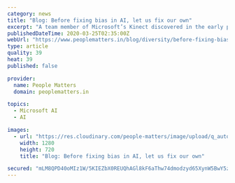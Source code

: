 ```yaml
---
category: news
title: "Blog: Before fixing bias in AI, let us fix our own"
excerpt: "A team member of Microsoft’s Kinect discovered in the early prototypes that while the device ... Before we fix the bias in the algorithms, we need to first fix the biases that cloud our view of the future. Technology has to be defined in cognitive as well as human terms. Today the definition is only cognitive. It takes away the essence ..."
publishedDateTime: 2020-03-25T02:35:00Z
webUrl: "https://www.peoplematters.in/blog/diversity/before-fixing-bias-in-ai-let-us-fix-our-own-25088"
type: article
quality: 39
heat: 39
published: false

provider:
  name: People Matters
  domain: peoplematters.in

topics:
  - Microsoft AI
  - AI

images:
  - url: "https://res.cloudinary.com/people-matters/image/upload/q_auto,f_auto/v1585103589/1585103588.jpg"
    width: 1280
    height: 720
    title: "Blog: Before fixing bias in AI, let us fix our own"

secured: "mLM8QPD40oMIz1W/5KIEZbX0REUQhAGl8kF6aThw74dmodzyd65XynW5BwY5zog2GxVJEV4zz9OgIKNrBRIwl4pLrn3B+G6e3NCluWGHwKh8A1m+auXjoJtTB5ed+T6dZndPa5o1SfSwgJLOHDOZcm1jiyJzM8q19CfaobHuBZvbcwKfJPWcYCqy/RsDB0axkz6HeZRdynfaAkOuo9w4e7BVOApvfkxiofdLOXeRUlIhPuvb6jWtk4L5rqWNxkaWCMpEbxuN/DKGhLOXCMXh4kaxye8DizxAzmPIKzgfWnCX2pLHSDKu9DxNbx83fLpw;PrTH/RwxnOlrso6/fLX7ug=="
---
```


